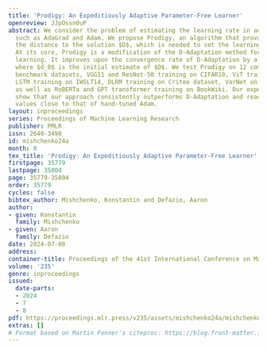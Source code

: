 ```yaml
---
title: 'Prodigy: An Expeditiously Adaptive Parameter-Free Learner'
openreview: JJpOssn0uP
abstract: We consider the problem of estimating the learning rate in adaptive methods,
  such as AdaGrad and Adam. We propose Prodigy, an algorithm that provably estimates
  the distance to the solution $D$, which is needed to set the learning rate optimally.
  At its core, Prodigy is a modification of the D-Adaptation method for learning-rate-free
  learning. It improves upon the convergence rate of D-Adaptation by a factor of $\mathcal{O}(\sqrt{\log(D/d_0)})$,
  where $d_0$ is the initial estimate of $D$. We test Prodigy on 12 common logistic-regression
  benchmark datasets, VGG11 and ResNet-50 training on CIFAR10, ViT training on Imagenet,
  LSTM training on IWSLT14, DLRM training on Criteo dataset, VarNet on Knee MRI dataset,
  as well as RoBERTa and GPT transformer training on BookWiki. Our experimental results
  show that our approach consistently outperforms D-Adaptation and reaches test accuracy
  values close to that of hand-tuned Adam.
layout: inproceedings
series: Proceedings of Machine Learning Research
publisher: PMLR
issn: 2640-3498
id: mishchenko24a
month: 0
tex_title: 'Prodigy: An Expeditiously Adaptive Parameter-Free Learner'
firstpage: 35779
lastpage: 35804
page: 35779-35804
order: 35779
cycles: false
bibtex_author: Mishchenko, Konstantin and Defazio, Aaron
author:
- given: Konstantin
  family: Mishchenko
- given: Aaron
  family: Defazio
date: 2024-07-08
address:
container-title: Proceedings of the 41st International Conference on Machine Learning
volume: '235'
genre: inproceedings
issued:
  date-parts:
  - 2024
  - 7
  - 8
pdf: https://proceedings.mlr.press/v235/assets/mishchenko24a/mishchenko24a.pdf
extras: []
# Format based on Martin Fenner's citeproc: https://blog.front-matter.io/posts/citeproc-yaml-for-bibliographies/
---
```

